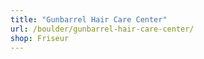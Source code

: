 ```yaml
---
title: "Gunbarrel Hair Care Center"
url: /boulder/gunbarrel-hair-care-center/
shop: Friseur
---
```

